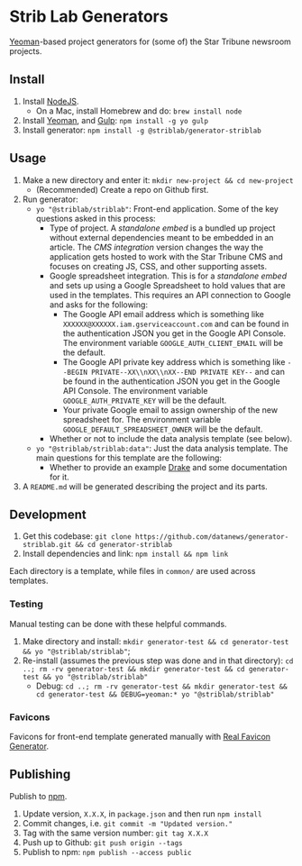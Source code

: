 # Strib Lab Generators

[Yeoman](http://yeoman.io/)-based project generators for (some of) the Star Tribune newsroom projects.

## Install

1.  Install [NodeJS](https://nodejs.org/en/).
    * On a Mac, install Homebrew and do: `brew install node`
1.  Install [Yeoman](http://yeoman.io/), and [Gulp](https://gulpjs.com/): `npm install -g yo gulp`
1.  Install generator: `npm install -g @striblab/generator-striblab`

## Usage

1.  Make a new directory and enter it: `mkdir new-project && cd new-project`
    * (Recommended) Create a repo on Github first.
1.  Run generator:
    * `yo "@striblab/striblab"`: Front-end application. Some of the key questions asked in this process:
      * Type of project. A _standalone embed_ is a bundled up project without external dependencies meant to be embedded in an article. The _CMS integration_ version changes the way the application gets hosted to work with the Star Tribune CMS and focuses on creating JS, CSS, and other supporting assets.
      * Google spreadsheet integration. This is for a _standalone embed_ and sets up using a Google Spreadsheet to hold values that are used in the templates. This requires an API connection to Google and asks for the following:
        * The Google API email address which is something like `XXXXXX@XXXXXX.iam.gserviceaccount.com` and can be found in the authentication JSON you get in the Google API Console. The environment variable `GOOGLE_AUTH_CLIENT_EMAIL` will be the default.
        * The Google API private key address which is something like `--BEGIN PRIVATE--XX\\nXX\\nXX--END PRIVATE KEY--` and can be found in the authentication JSON you get in the Google API Console. The environment variable `GOOGLE_AUTH_PRIVATE_KEY` will be the default.
        * Your private Google email to assign ownership of the new spreadsheet for. The environment variable `GOOGLE_DEFAULT_SPREADSHEET_OWNER` will be the default.
      * Whether or not to include the data analysis template (see below).
    * `yo "@striblab/striblab:data"`: Just the data analysis template. The main questions for this template are the following:
      * Whether to provide an example [Drake](https://github.com/Factual/drake) and some documentation for it.
1.  A `README.md` will be generated describing the project and its parts.

## Development

1.  Get this codebase: `git clone https://github.com/datanews/generator-striblab.git && cd generator-striblab`
1.  Install dependencies and link: `npm install && npm link`

Each directory is a template, while files in `common/` are used across templates.

### Testing

Manual testing can be done with these helpful commands.

1.  Make directory and install: `mkdir generator-test && cd generator-test && yo "@striblab/striblab"`;
1.  Re-install (assumes the previous step was done and in that directory): `cd ..; rm -rv generator-test && mkdir generator-test && cd generator-test && yo "@striblab/striblab"`
    * Debug: `cd ..; rm -rv generator-test && mkdir generator-test && cd generator-test && DEBUG=yeoman:* yo "@striblab/striblab"`

### Favicons

Favicons for front-end template generated manually with [Real Favicon Generator](https://realfavicongenerator.net/).

## Publishing

Publish to [npm](https://www.npmjs.com/package/@striblab/generator-striblab).

1.  Update version, `X.X.X`, in `package.json` and then run `npm install`
1.  Commit changes, i.e. `git commit -m "Updated version."`
1.  Tag with the same version number: `git tag X.X.X`
1.  Push up to Github: `git push origin --tags`
1.  Publish to npm: `npm publish --access public`
